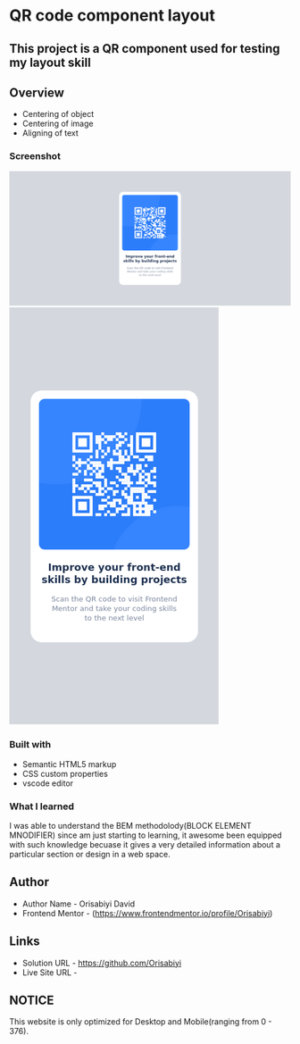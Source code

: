 # QR code component layout

## This project is a QR component used for testing my layout skill

## Overview

* Centering of object
* Centering of image
* Aligning of text

### Screenshot
![](screenshot/desktop-review.png)
![](screenshot/mobile-review.png)

### Built with

- Semantic HTML5 markup
- CSS custom properties
- vscode editor

### What I learned

I was able to understand the BEM methodolody(BLOCK ELEMENT MNODIFIER) since am just starting to learning, it awesome been equipped with such knowledge becuase it gives a very detailed information about a particular section or design in a web space.

## Author

- Author Name - Orisabiyi David
- Frontend Mentor - (https://www.frontendmentor.io/profile/Orisabiyi)


## Links
- Solution URL - https://github.com/Orisabiyi
- Live Site URL - 

## NOTICE
This website is only optimized for Desktop and Mobile(ranging from 0 - 376).